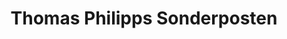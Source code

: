 ---
title: "Thomas Philipps Sonderposten"
url: /hamburg/thomas-philipps-sonderposten/
shop: Kramladen
---